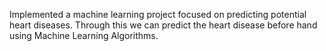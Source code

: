 Implemented a machine learning project focused on predicting potential heart diseases. 
Through this we can predict the heart disease before hand using Machine Learning Algorithms. 
